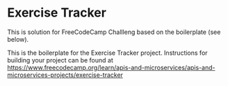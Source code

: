 # Exercise Tracker

This is solution for FreeCodeCamp Challleng based on the boilerplate (see below).

This is the boilerplate for the Exercise Tracker project. Instructions for building your project can be found at https://www.freecodecamp.org/learn/apis-and-microservices/apis-and-microservices-projects/exercise-tracker
